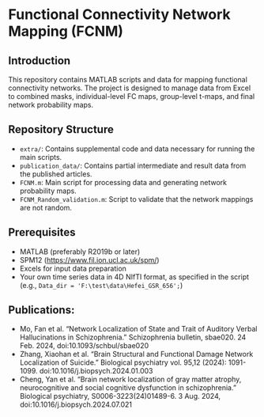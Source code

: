 # Functional Connectivity Network Mapping (FCNM)

## Introduction
This repository contains MATLAB scripts and data for mapping functional connectivity networks. The project is designed to manage data from Excel to combined masks, individual-level FC maps, group-level t-maps, and final network probability maps. 

## Repository Structure
- `extra/`: Contains supplemental code and data necessary for running the main scripts.
- `publication_data/`: Contains partial intermediate and result data from the published articles.
- `FCNM.m`: Main script for processing data and generating network probability maps.
- `FCNM_Random_validation.m`: Script to validate that the network mappings are not random.

## Prerequisites
- MATLAB (preferably R2019b or later)
- SPM12 (https://www.fil.ion.ucl.ac.uk/spm/)
- Excels for input data preparation
- Your own time series data in 4D NIfTI format, as specified in the script (e.g., `Data_dir = 'F:\test\data\Hefei_GSR_656';`)

## Publications: 
- Mo, Fan et al. “Network Localization of State and Trait of Auditory Verbal Hallucinations in Schizophrenia.” Schizophrenia bulletin, sbae020. 24 Feb. 2024, doi:10.1093/schbul/sbae020
- Zhang, Xiaohan et al. “Brain Structural and Functional Damage Network Localization of Suicide.” Biological psychiatry vol. 95,12 (2024): 1091-1099. doi:10.1016/j.biopsych.2024.01.003
- Cheng, Yan et al. “Brain network localization of gray matter atrophy, neurocognitive and social cognitive dysfunction in schizophrenia.” Biological psychiatry, S0006-3223(24)01489-6. 3 Aug. 2024, doi:10.1016/j.biopsych.2024.07.021